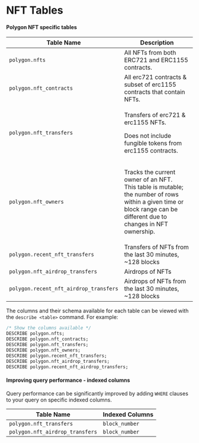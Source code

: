 # NFT Tables

#### Polygon NFT specific tables

| Table Name                             | Description                                                                                                                                                                  |
| -------------------------------------- | ---------------------------------------------------------------------------------------------------------------------------------------------------------------------------- |
| `polygon.nfts`                         | All NFTs from both ERC721 and ERC1155 contracts.                                                                                                                             |
| `polygon.nft_contracts`                | All erc721 contracts & subset of erc1155 contracts that contain NFTs.                                                                                                        |
| `polygon.nft_transfers`                | <p>Transfers of erc721 &#x26; erc1155 NFTs. </p><p>Does not include fungible tokens from erc1155 contracts.</p>                                                              |
| `polygon.nft_owners`                   | <p>Tracks the current owner of an NFT.<br>This table is mutable; the number of rows within a given time or block range can be different due to changes in NFT ownership.</p> |
| `polygon.recent_nft_transfers`         | Transfers of NFTs from the last 30 minutes, \~128 blocks                                                                                                                     |
| `polygon.nft_airdrop_transfers`        | Airdrops of NFTs                                                                                                                                                             |
| `polygon.recent_nft_airdrop_transfers` | Airdrops of NFTs from the last 30 minutes, \~128 blocks                                                                                                                      |

The columns and their schema available for each table can be viewed with the `describe <table>` command. For example:

```sql
/* Show the columns available */
DESCRIBE polygon.nfts;
DESCRIBE polygon.nft_contracts;
DESCRIBE polygon.nft_transfers;
DESCRIBE polygon.nft_owners;
DESCRIBE polygon.recent_nft_transfers;
DESCRIBE polygon.nft_airdrop_transfers;
DESCRIBE polygon.recent_nft_airdrop_transfers;
```

#### Improving query performance - indexed columns

Query performance can be significantly improved by adding `WHERE` clauses to your query on specific indexed columns.

| Table Name                      | Indexed Columns |
| ------------------------------- | --------------- |
| `polygon.nft_transfers`         | `block_number`  |
| `polygon.nft_airdrop_transfers` | `block_number`  |
